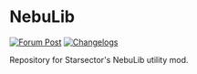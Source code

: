 # NebuLib

[![Forum Post](https://img.shields.io/badge/Forum%20Post-%20?style=for-the-badge&logo=Formspree&labelColor=131313&color=5728bc)](https://fractalsoftworks.com/forum/index.php?topic=29589) 
[![Changelogs](https://img.shields.io/badge/Changelogs-%20?style=for-the-badge&logo=github&labelColor=131313&color=5728bc)](https://github.com/NebulaModLab/NebuLib/releases)

Repository for Starsector's NebuLib utility mod.
